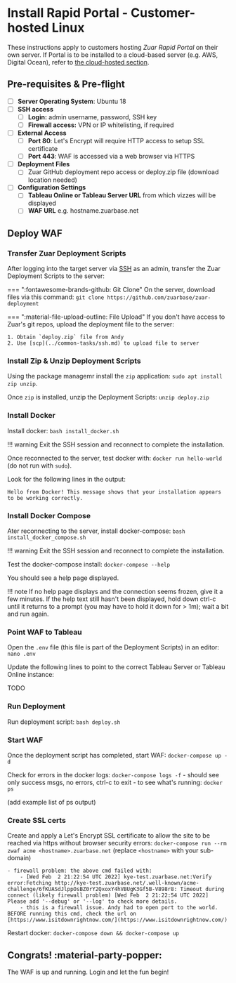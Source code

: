 # Install Rapid Portal - Customer-hosted Linux

These instructions apply to customers hosting *Zuar Rapid Portal* on their own server. If Portal is to be installed to a cloud-based server (e.g. AWS, Digital Ocean), refer to [the cloud-hosted section](../cloud-hosted). 

## Pre-requisites & Pre-flight
- [ ] **Server Operating System**: Ubuntu 18
- [ ] **SSH access**
    -  [ ] **Login:** admin username, password, SSH key
    -  [ ] **Firewall access:** VPN or IP whitelisting, if required
-  [ ] **External Access**
    -  [ ] **Port 80**: Let's Encrypt will require HTTP access to setup SSL certificate
    -  [ ] **Port 443**: WAF is accessed via a web browser via HTTPS
-  [ ] **Deployment Files**
    -  [ ] Zuar GitHub deployment repo access or deploy.zip file (download location needed)
-  [ ] **Configuration Settings**
    -  [ ] **Tableau Online or Tableau Server URL** from which vizzes will be displayed
    -  [ ] **WAF URL** e.g. hostname.zuarbase.net

## Deploy WAF

### Transfer Zuar Deployment Scripts

After logging into the target server via [SSH](../common-tasks/ssh.md) as an admin, transfer the Zuar Deployment Scripts to the server:

=== ":fontawesome-brands-github: Git Clone"
    On the server, download files via this command: `git clone https://github.com/zuarbase/zuar-deployment`

=== ":material-file-upload-outline: File Upload"
    If you don't have access to Zuar's git repos, upload the deployment file to the server: 

    1. Obtain `deploy.zip` file from Andy
    2. Use [scp](../common-tasks/ssh.md) to upload file to server

### Install Zip & Unzip Deployment Scripts

Using the package managemr install the `zip` application: `sudo apt install zip unzip`.

Once `zip` is installed, unzip the Deployment Scripts: `unzip deploy.zip`

### Install Docker

Install docker: `bash install_docker.sh`

!!! warning
    Exit the SSH session and reconnect to complete the installation.

Once reconnected to the server, test docker with: `docker run hello-world` (do not run with `sudo`).

Look for the following lines in the output:

``` title="Docker hello world output snippet)"
Hello from Docker! This message shows that your installation appears to be working correctly.
```

### Install Docker Compose

Ater reconnecting to the server, install docker-compose: `bash install_docker_compose.sh`

!!! warning
    Exit the SSH session and reconnect to complete the installation.

Test the docker-compose install: `docker-compose --help`

You should see a help page displayed.

!!! note
    If no help page displays and the connection seems frozen, give it a few minutes. If the help text still hasn't been displayed, hold down ctrl-c until it returns to a prompt (you may have to hold it down for > 1m); wait a bit and run again.

### Point WAF to Tableau

Open the `.env` file (this file is part of the Deployment Scripts) in an editor: `nano .env`

Update the following lines to point to the correct Tableau Server or Tableau Online instance: 

TODO

### Run Deployment

Run deployment script: `bash deploy.sh`

### Start WAF

Once the deployment script has completed, start WAF: `docker-compose up -d`

Check for errors in the docker logs: `docker-compose logs -f`
    - should see only success msgs, no errors, ctrl-c to exit
    - to see what's running: `docker ps`

(add example list of ps output)

### Create SSL certs

Create and apply a Let's Encrypt SSL certificate to allow the site to be reached via https without browser security errors: `docker-compose run --rm zwaf acme <hostname>.zuarbase.net` (replace `<hostname>` with your sub-domain)
    
    - firewall problem: the above cmd failed with: 
        - [Wed Feb  2 21:22:54 UTC 2022] kye-test.zuarbase.net:Verify error:Fetching http://kye-test.zuarbase.net/.well-known/acme-challenge/6fKUASdJlppOsBZ0rY2QxoxY4hVBUgK3Gf5B-V898r8: Timeout during connect (likely firewall problem) [Wed Feb  2 21:22:54 UTC 2022] Please add '--debug' or '--log' to check more details.
        - this is a firewall issue. Andy had to open port to the world. BEFORE running this cmd, check the url on [https://www.isitdownrightnow.com/](https://www.isitdownrightnow.com/)	
    
Restart docker: `docker-compose down && docker-compose up`

## Congrats! :material-party-popper:

The WAF is up and running. Login and let the fun begin!
